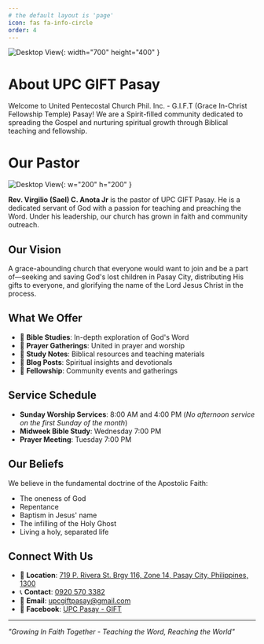 ```yaml
---
# the default layout is 'page'
icon: fas fa-info-circle
order: 4
---
```


![Desktop View](https://ik.imagekit.io/g0xkgtz2g/giftchurch.jpg?updatedAt=1746626721382){: width="700" height="400" }

# About UPC GIFT Pasay

Welcome to United Pentecostal Church Phil. Inc. - G.I.F.T (Grace In-Christ Fellowship Temple) Pasay! We are a Spirit-filled community dedicated to spreading the Gospel and nurturing spiritual growth through Biblical teaching and fellowship.

# Our Pastor

![Desktop View](<https://ik.imagekit.io/g0xkgtz2g/490066295_1081477980682966_7613510574937348021_n(1).jpg?updatedAt=1746663282298>){: w="200" h="200" }

**Rev. Virgilio (Sael) C. Anota Jr** is the pastor of UPC GIFT Pasay. He is a dedicated servant of God with a passion for teaching and preaching the Word. Under his leadership, our church has grown in faith and community outreach.

## Our Vision

A grace-abounding church that everyone would want to join and be a part of—seeking and saving God's lost children in Pasay City, distributing His gifts to everyone, and glorifying the name of the Lord Jesus Christ in the process.

## What We Offer

- 📖 **Bible Studies**: In-depth exploration of God's Word
- 🙏 **Prayer Gatherings**: United in prayer and worship
- 📝 **Study Notes**: Biblical resources and teaching materials
- 💭 **Blog Posts**: Spiritual insights and devotionals
- 🤝 **Fellowship**: Community events and gatherings

## Service Schedule

- **Sunday Worship Services**: 8:00 AM and 4:00 PM (_No afternoon service on the first Sunday of the month_)
- **Midweek Bible Study**: Wednesday 7:00 PM
- **Prayer Meeting**: Tuesday 7:00 PM

## Our Beliefs

We believe in the fundamental doctrine of the Apostolic Faith:

- The oneness of God
- Repentance
- Baptism in Jesus' name
- The infilling of the Holy Ghost
- Living a holy, separated life

## Connect With Us

- 📍 **Location**: <a href="https://g.co/kgs/GXztGwH" target="_blank"> 719 P. Rivera St. Brgy 116, Zone 14, Pasay City, Philippines, 1300</a>
- 📞 **Contact**: <a href="tel:09205703382">0920 570 3382</a>
- 📧 **Email**: <a href="mailto:upcgiftpasay@gmail.com">upcgiftpasay@gmail.com</a>
- 📱 **Facebook**: <a href="https://www.facebook.com/GIFTPASAY" target="_blank">UPC Pasay - GIFT</a>

---

_"Growing In Faith Together - Teaching the Word, Reaching the World"_
